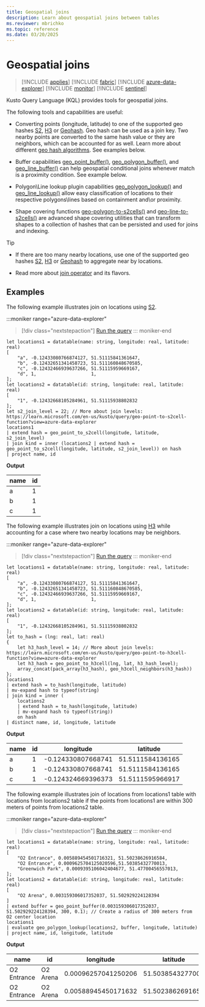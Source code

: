 ```yaml
---
title: Geospatial joins
description: Learn about geospatial joins between tables
ms.reviewer: mbrichko
ms.topic: reference
ms.date: 03/20/2025
---
```


# Geospatial joins

> [!INCLUDE [applies](../includes/applies-to-version/applies.md)] [!INCLUDE [fabric](../includes/applies-to-version/fabric.md)] [!INCLUDE [azure-data-explorer](../includes/applies-to-version/azure-data-explorer.md)] [!INCLUDE [monitor](../includes/applies-to-version/monitor.md)] [!INCLUDE [sentinel](../includes/applies-to-version/sentinel.md)]

Kusto Query Language (KQL) provides tools for geospatial joins.

The following tools and capabilities are useful:

* Converting points (longitude, latitude) to one of the supported geo hashes [S2](geo-point-to-s2cell-function.md), [H3](geo-point-to-h3cell-function.md) or [Geohash](geo-point-to-geohash-function.md). Geo hash can be used as a join key. Two nearby points are converted to the same hash value or they are neighbors, which can be accounted for as well. Learn more about different [geo hash algorithms](geospatial-grid-systems.md). See examples below.


* Buffer capabilities [geo_point_buffer()](geo-point-buffer-function.md), [geo_polygon_buffer()](geo-polygon-buffer-function.md), and [geo_line_buffer()](geo-line-buffer-function.md) can help geospatial conditional joins whenever match is a proximity condition. See example below.


* Polygon\Line lookup plugin capabilities [geo_polygon_lookup()](geo-polygon-lookup-plugin.md) and [geo_line_lookup()](geo-line-lookup-plugin.md) allow easy classification of locations to their respective polygons\lines based on containment and\or proximity.


* Shape covering functions [geo-polygon-to-s2cells()](geo-polygon-to-s2cells-function.md) and [geo-line-to-s2cells()](geo-line-to-s2cells-function.md) are advanced shape covering utilities that can transform shapes to a collection of hashes that can be persisted and used for joins and indexing.

> [!TIP]
>
> * If there are too many nearby locations, use one of the supported geo hashes [S2](geo-point-to-s2cell-function.md), [H3](geo-point-to-h3cell-function.md) or [Geohash](geo-point-to-geohash-function.md) to aggregate near by locations.
>
> * Read more about [join operator](join-operator.md) and its flavors.

## Examples

The following example illustrates join on locations using [S2](geo-point-to-s2cell-function.md).

:::moniker range="azure-data-explorer"
> [!div class="nextstepaction"]
> <a href="https://dataexplorer.azure.com/clusters/help/databases/Samples?query=H4sIAAAAAAAAA61SS27bMBDd6xQDr2xAssSvKAdGTpATFIVASxObCU26JJWmRQ9f2mkiZRmgnBVn%2BH4DWkxg%2FaCT8S4S2MOoU66DxbXTZ9xBTMG4Y5kfuaNJ05hbAbXNjYyZ75viWwH5rPSqhKrZEsoZa1TTSqlaTmhbgiBbQQgRihMmieRt%2BYY4zAgqBWGccKFayj4QslFcybYRSvyDDAsIl7JjnWQtlXIW6USX%2B0S%2Bi4yrkuQqvt8VdhmZfopsxq8HJkv7UpFGUMU7SRZemFINVYy%2Bq0faP3njeosvaLMBSu%2BgruHBBwR98FOC6xhu47iDU0qXuKtrizq47dkMwUf%2FmLaDP9foqinWz1NMvv4xYfhVH9FXlwxPVfJVpANaWz1ObrjGvX8x%2BHOvf08Bq2vqCl8vNquGYv4DxR%2FA14RuhJOOp%2BwuE%2FY3wj75%2Fo1w%2FbGceS3l51ibzHNL8Wwy1R6McxhgvVj8f9LZgHc3iix4Cf4JhwTXr1uCGf8CcjE1xt4CAAA%3D" target="_blank">Run the query</a>
::: moniker-end

```kusto
let locations1 = datatable(name: string, longitude: real, latitude: real)
[
    "a", -0.12433080766874127, 51.51115841361647,
    "b", -0.12432651341458723, 51.511160848670585,
    "c", -0.12432466939637266, 51.51115959669167,
    "d", 1,                    1,
];
let locations2 = datatable(id: string, longitude: real, latitude: real)
[
    "1", -0.12432668105284961, 51.51115938802832
];
let s2_join_level = 22; // More about join levels: https://learn.microsoft.com/en-us/kusto/query/geo-point-to-s2cell-function?view=azure-data-explorer
locations1
| extend hash = geo_point_to_s2cell(longitude, latitude, s2_join_level)
| join kind = inner (locations2 | extend hash = geo_point_to_s2cell(longitude, latitude, s2_join_level)) on hash
| project name, id  
```

**Output**

|name|id|
|-|-|
|a|1|
|b|1|
|c|1|

The following example illustrates join on locations using [H3](geo-point-to-h3cell-function.md) while accounting for a case where two nearby locations may be neighbors.

:::moniker range="azure-data-explorer"
> [!div class="nextstepaction"]
> <a href="https://dataexplorer.azure.com/clusters/help/databases/Samples?query=H4sIAAAAAAAAA5VT246bMBB95ytG%2BwQSBIzBOImifkG%2FoKqQA05w49jUmHTTy7%2FXmFzYVaVqzZNnzjkzc8ZIbkHqhlmh1YBgBy2z7ttLHip25hsYrBHqGDuQOgo7ti5kOJMu4DjPexR8CcCdF%2FYSQ5KtUF5gnNGsIoRWBcqrGEq0KhFCJS0QJogUVTwz9k9GTkqEC1SUtMrxg0EyWlBSZSUtb5RmQSkIWeM1wVVOyLPIuly7OCL3Iq1joBj%2BcVAcfN0GculD%2FsYH0X7cBbSciVCUlTkt1gQtGsSUZjnF%2Bb261XXHhs6VDqU6LvTv0r%2B89ATtsIfWkl%2B4dARUbCFN4bM2HNhejxa%2BaaHAp4cNdNb2wyZNJWdGrc6iMXrQB7tq9DnlKhmH9DQOVqffR26u6ZHrpHd0m1iddLjhUiaHUTWTM58ugv%2FYsZ%2Bj4clkUMJfe%2BmqmvetuaacTu116mkyrzMN5keK344QbT2fGcOudaOVW0PYs%2BZU%2B0h4w0ax15ylasXFsdtrMzzSUfDHOfl4y8Fv4K%2BWqxZuDd0MDh87fG4vcuDzZZqG3fFWg732XB%2FCefcTxLt6Eg6yA6EUNxDOgz8ejr9%2BqPBM%2BF%2FxGaeVT7tOWjFY4XYC008ag2gXT%2FOp%2FheAdK1d3QMAAA%3D%3D" target="_blank">Run the query</a>
::: moniker-end

```kusto
let locations1 = datatable(name: string, longitude: real, latitude: real)
[
    "a", -0.12433080766874127, 51.51115841361647,
    "b", -0.12432651341458723, 51.511160848670585,
    "c", -0.12432466939637266, 51.51115959669167,
    "d", 1,                    1,
];
let locations2 = datatable(id: string, longitude: real, latitude: real)
[
    "1", -0.12432668105284961, 51.51115938802832
];
let to_hash = (lng: real, lat: real)
{
    let h3_hash_level = 14; // More about join levels: https://learn.microsoft.com/en-us/kusto/query/geo-point-to-h3cell-function?view=azure-data-explorer
    let h3_hash = geo_point_to_h3cell(lng, lat, h3_hash_level);
    array_concat(pack_array(h3_hash), geo_h3cell_neighbors(h3_hash))
};
locations1
| extend hash = to_hash(longitude, latitude)
| mv-expand hash to typeof(string)
| join kind = inner (
    locations2
    | extend hash = to_hash(longitude, latitude)
    | mv-expand hash to typeof(string))
    on hash
| distinct name, id, longitude, latitude
```

**Output**

|name|id|longitude|latitude|
|-|-|-|-|
|a|1|-0.124330807668741|51.5111584136165|
|b|1|-0.124330807668741|51.5111584136165|
|c|1|-0.124324669396373|51.5111595966917|


The following example illustrates join of locations from locations1 table with locations from locations2 table if the points from locations1 are within 300 meters of points from locations2 table.


:::moniker range="azure-data-explorer"
> [!div class="nextstepaction"]
> <a href="https://dataexplorer.azure.com/clusters/help/databases/Samples?query=H4sIAAAAAAAAA52STUvDQBCG7%2FkVQ08thHa%2Fk7V4EBGPepdStskkxqa7ZbPxA%2FzxbtraKCiIO6cZ5p159mVaDNC6woTG2Y7CJZQmxNi0OLVmhxfQBd%2FYOo1Ntm5CX8aSR9PGQtSM%2BSx5SCC%2ByR2DGxu8sQVOUiBzQmSeayGFJDSjijOagqRzSRjPFVOaKpmL9Dct0YrJjAjKooBIrdKDludScJZlhFB%2B0t56RPvSFI9wb%2Fz2LOdaUqKIYIIIlWWH3WIQCqlknDzoV8uk%2FWoD%2B2ZDU%2F7LhCuP1pwwOJWaRwqacckIzz4d0DFY%2FFvOtUhWyTvga0BbwqavKvSRoka33rvGhvWxNP3rtBQ4IcNyOlvCYgHXES8gGPCmbPoOXDU0wA4D%2Bg4q73YQmQu0MT8bkYyHMbA9m7Yfhhyh2rfa2XXr3LbfT0fr0hP8F69Gl2ZxzN67JywCDNeVQlP%2B2PgBZxDMbZYCAAA%3D" target="_blank">Run the query</a>
::: moniker-end

```kusto
let locations1 = datatable(name: string, longitude: real, latitude: real)
[
    "O2 Entrance", 0.005889454501716321, 51.50238626916584,
    "O2 Entrance", 0.0009625704125020596,51.50385432770013,
    "Greenwich Park", 0.0009395106042404677, 51.47700456557013,
];
let locations2 = datatable(id: string, longitude: real, latitude: real)
[
    "O2 Arena", 0.003159306017352037, 51.502929224128394
]
| extend buffer = geo_point_buffer(0.003159306017352037, 51.502929224128394, 300, 0.1); // Create a radius of 300 meters from O2 center location
locations1
| evaluate geo_polygon_lookup(locations2, buffer, longitude, latitude)
| project name, id, longitude, latitude
```

**Output**

|name|id|longitude|latitude|
|-|-|-|-|
|O2 Entrance|O2 Arena|0.00096257041250206|51.5038543277001|
|O2 Entrance|O2 Arena|0.00588945450171632|51.5023862691658|